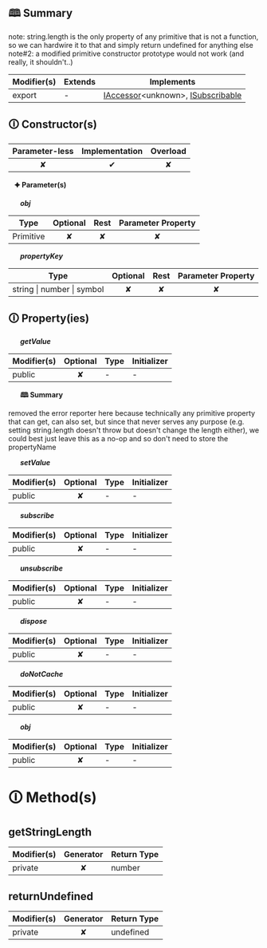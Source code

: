 ## &#128366; Summary

note: string.length is the only property of any primitive that is not a function,
so we can hardwire it to that and simply return undefined for anything else
note#2: a modified primitive constructor prototype would not work (and really, it shouldn't..)

| Modifier(s)                            | Extends                      | Implements                                    |
|----------------------------------------|------------------------------|-----------------------------------------------|
| export | - | [IAccessor](https://hamedfathi.gitbook.io/aurelia-2-doc-api/runtime/interface/observation/iaccessor)&lt;unknown&gt;, [ISubscribable](https://hamedfathi.gitbook.io/aurelia-2-doc-api/runtime/interface/observation/isubscribable) |

## &#128712; Constructor(s)

| Parameter-less                         | Implementation                          | Overload                          |
|:--------------------------------------:|:---------------------------------------:|:---------------------------------:|
| ✘ | ✔ | ✘ |

&nbsp;&nbsp; **&#128966; Parameter(s)**

&nbsp;&nbsp;&nbsp;&nbsp;&nbsp; _**obj**_

| Type                        | Optional                           | Rest                          | Parameter Property                          |
|-----------------------------|:----------------------------------:|:-----------------------------:|:-------------------------------------------:|
| Primitive | ✘  | ✘ | ✘ |

&nbsp;&nbsp;&nbsp;&nbsp;&nbsp; _**propertyKey**_

| Type                        | Optional                           | Rest                          | Parameter Property                          |
|-----------------------------|:----------------------------------:|:-----------------------------:|:-------------------------------------------:|
| string &#124; number &#124; symbol | ✘  | ✘ | ✘ |

## &#128712; Property(ies)

&nbsp;&nbsp;&nbsp;&nbsp;&nbsp; _**getValue**_

| Modifier(s)                               | Optional                           | Type                        | Initializer                       |
|-------------------------------------------|:----------------------------------:|-----------------------------|-----------------------------------|
| public | ✘ | - | - |

&nbsp;&nbsp;&nbsp;&nbsp;&nbsp; **&#128366; Summary**

removed the error reporter here because technically any primitive property that can get, can also set,
but since that never serves any purpose (e.g. setting string.length doesn't throw but doesn't change the length either),
we could best just leave this as a no-op and so don't need to store the propertyName

&nbsp;&nbsp;&nbsp;&nbsp;&nbsp; _**setValue**_

| Modifier(s)                               | Optional                           | Type                        | Initializer                       |
|-------------------------------------------|:----------------------------------:|-----------------------------|-----------------------------------|
| public | ✘ | - | - |

&nbsp;&nbsp;&nbsp;&nbsp;&nbsp; _**subscribe**_

| Modifier(s)                               | Optional                           | Type                        | Initializer                       |
|-------------------------------------------|:----------------------------------:|-----------------------------|-----------------------------------|
| public | ✘ | - | - |

&nbsp;&nbsp;&nbsp;&nbsp;&nbsp; _**unsubscribe**_

| Modifier(s)                               | Optional                           | Type                        | Initializer                       |
|-------------------------------------------|:----------------------------------:|-----------------------------|-----------------------------------|
| public | ✘ | - | - |

&nbsp;&nbsp;&nbsp;&nbsp;&nbsp; _**dispose**_

| Modifier(s)                               | Optional                           | Type                        | Initializer                       |
|-------------------------------------------|:----------------------------------:|-----------------------------|-----------------------------------|
| public | ✘ | - | - |

&nbsp;&nbsp;&nbsp;&nbsp;&nbsp; _**doNotCache**_

| Modifier(s)                               | Optional                           | Type                        | Initializer                       |
|-------------------------------------------|:----------------------------------:|-----------------------------|-----------------------------------|
| public | ✘ | - | - |

&nbsp;&nbsp;&nbsp;&nbsp;&nbsp; _**obj**_

| Modifier(s)                               | Optional                           | Type                        | Initializer                       |
|-------------------------------------------|:----------------------------------:|-----------------------------|-----------------------------------|
| public | ✘ | - | - |

# &#128712; Method(s)

## getStringLength

| Modifier(s)                              | Generator                          | Return Type                       |
|------------------------------------------|:----------------------------------:|-----------------------------------|
| private | ✘ | number |

## returnUndefined

| Modifier(s)                              | Generator                          | Return Type                       |
|------------------------------------------|:----------------------------------:|-----------------------------------|
| private | ✘ | undefined |